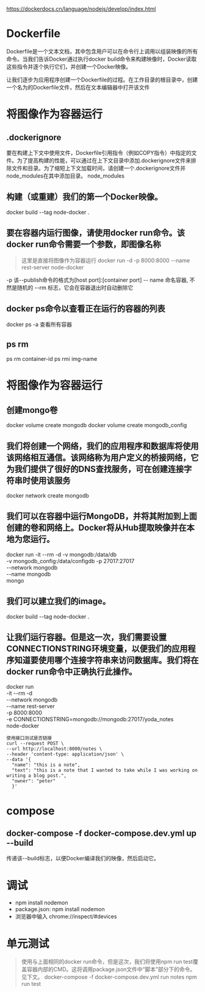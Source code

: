 
https://dockerdocs.cn/language/nodejs/develop/index.html

# Dockerfile
Dockerfile是一个文本文档，其中包含用户可以在命令行上调用以组装映像的所有命令。当我们告诉Docker通过执行docker build命令来构建映像时，Docker读取这些指令并逐个执行它们，并创建一个Docker映像。

让我们逐步为应用程序创建一个Dockerfile的过程。在工作目录的根目录中，创建一个名为的Dockerfile文件，然后在文本编辑器中打开该文件

# 将图像作为容器运行

## .dockerignore
要在构建上下文中使用文件，Dockerfile引用指令（例如COPY指令）中指定的文件。为了提高构建的性能，可以通过在上下文目录中添加.dockerignore文件来排除文件和目录。为了缩短上下文加载时间，请创建一个.dockerignore文件并node_modules在其中添加目录。
node_modules

## 构建（或重建）我们的第一个Docker映像。
docker build --tag node-docker .

## 要在容器内运行图像，请使用docker run命令。该docker run命令需要一个参数，即图像名称
> 这里是直接将图像作为容器运行
docker run -d -p 8000:8000 --name rest-server node-docker

-p  该--publish命令的格式为[host port]:[container port]
-- name 命名容器, 不然是随机的
--rm 标志，它会在容器退出时自动删除它

## docker ps命令以查看正在运行的容器的列表

docker ps -a 查看所有容器

## ps rm

ps rm container-id
ps rmi img-name


# 将图像作为容器运行


##  创建mongo卷
docker volume create mongodb
docker volume create mongodb_config

## 我们将创建一个网络，我们的应用程序和数据库将使用该网络相互通信。该网络称为用户定义的桥接网络，它为我们提供了很好的DNS查找服务，可在创建连接字符串时使用该服务
docker network create mongodb

## 我们可以在容器中运行MongoDB，并将其附加到上面创建的卷和网络上。Docker将从Hub提取映像并在本地为您运行。
docker run -it --rm -d -v mongodb:/data/db \
  -v mongodb_config:/data/configdb -p 27017:27017 \
  --network mongodb \
  --name mongodb \
  mongo

 
## 我们可以建立我们的image。
docker build --tag node-docker .

## 让我们运行容器。但是这一次，我们需要设置CONNECTIONSTRING环境变量，以便我们的应用程序知道要使用哪个连接字符串来访问数据库。我们将在docker run命令中正确执行此操作。
docker run \
  -it --rm -d \
  --network mongodb \
  --name rest-server \
  -p 8000:8000 \
  -e CONNECTIONSTRING=mongodb://mongodb:27017/yoda_notes \
  node-docker

  ```
  使用接口测试是否链接
  curl --request POST \
  --url http://localhost:8000/notes \
  --header 'content-type: application/json' \
  --data '{
    "name": "this is a note",
    "text": "this is a note that I wanted to take while I was working on writing a blog post.",
    "owner": "peter"
    }'
  ```



# compose

## docker-compose -f docker-compose.dev.yml up --build
传递该--build标志，以便Docker编译我们的映像，然后启动它。


# 调试
- npm install nodemon
- package.json: npm install nodemon
- 浏览器中输入 chrome://inspect/#devices

# 单元测试
> 使用与上面相同的docker run命令，但是这次，我们将使用npm run test覆盖容器内部的CMD。这将调用package.json文件中“脚本”部分下的命令。见下文。
docker-compose -f docker-compose.dev.yml run notes npm run test
